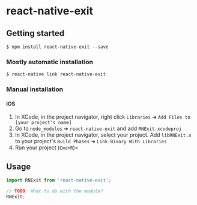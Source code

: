 
# react-native-exit

## Getting started

`$ npm install react-native-exit --save`

### Mostly automatic installation

`$ react-native link react-native-exit`

### Manual installation


#### iOS

1. In XCode, in the project navigator, right click `Libraries` ➜ `Add Files to [your project's name]`
2. Go to `node_modules` ➜ `react-native-exit` and add `RNExit.xcodeproj`
3. In XCode, in the project navigator, select your project. Add `libRNExit.a` to your project's `Build Phases` ➜ `Link Binary With Libraries`
4. Run your project (`Cmd+R`)<


## Usage
```javascript
import RNExit from 'react-native-exit';

// TODO: What to do with the module?
RNExit;
```
  